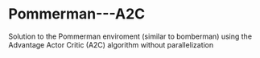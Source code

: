 # Pommerman---A2C
Solution to the Pommerman enviroment (similar to bomberman) using the Advantage Actor Critic (A2C) algorithm without parallelization
